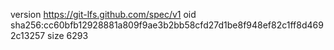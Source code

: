 version https://git-lfs.github.com/spec/v1
oid sha256:cc60bfb12928881a809f9ae3b2bb58cfd27d1be8f948ef82c1ff8d4692c13257
size 6293
